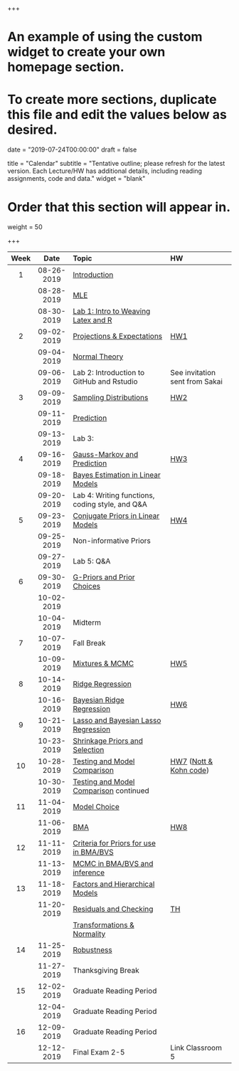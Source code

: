 +++
# An example of using the custom widget to create your own homepage section.
# To create more sections, duplicate this file and edit the values below as desired.

date = "2019-07-24T00:00:00"
draft = false

title = "Calendar"
subtitle = "Tentative outline; please refresh for the latest version.  Each Lecture/HW has additional details, including reading assignments, code and data."
widget = "blank"

# Order that this section will appear in.
weight = 50

+++

| Week |  Date      | Topic |   HW |
|:--:|:-------------:|:---------------------------|:---|
| 1  | 08-26-2019 | [Introduction](publication/intro/) |    |
|    | 08-28-2019 | [MLE](publication/mle/) | |
|    | 08-30-2019 | [Lab 1: Intro to Weaving Latex and R](https://github.com/sta721-f19/lab1)
| 2  | 09-02-2019 | [Projections & Expectations ](publication/projections/) |  [HW1](talk/hw01/) |
|    | 09-04-2019 | [Normal Theory](publication/normal-theory/) |   |
|    | 09-06-2019 | Lab 2: Introduction to GitHub and Rstudio |  See invitation sent from Sakai |
| 3  | 09-09-2019 | [Sampling Distributions](publication/samplingdist/) | [HW2](talk/hw02/)  |
|    | 09-11-2019 | [Prediction](publication/prediction/) |   |
|    | 09-13-2019 | Lab 3:  | |
| 4  | 09-16-2019 | [Gauss-Markov and Prediction](publication/gauss-markov/) | [HW3](talk/hw03/) |  
|    | 09-18-2019 | [Bayes Estimation in Linear Models](publication/bayes-intro/) | |
|    | 09-20-2019 | Lab 4: Writing functions, coding style, and Q&A | |
| 5  | 09-23-2019 | [Conjugate Priors in Linear Models](publication/conjugate-priors/) |  [HW4](talk/hw04/)  |
|    | 09-25-2019 | Non-informative Priors |  |
|    | 09-27-2019 | Lab 5:  Q&A |
| 6  | 09-30-2019 | [G-Priors and Prior Choices](publication/gpriors-and-mixtures/) | |
|    | 10-02-2019 |   | |
|    | 10-04-2019 | Midterm | |
| 7  | 10-07-2019 | Fall Break | |
|    | 10-09-2019 | [Mixtures & MCMC](publication/estimation) | [HW5](talk/hw05) |
| 8  | 10-14-2019 | [Ridge Regression](publication/ridge) | |
|    | 10-16-2019 | [Bayesian Ridge Regression](publication/bayesridge) | [HW6](talk/hw06)|
| 9  | 10-21-2019 | [Lasso and Bayesian Lasso Regression](publication/lasso) | |
|    | 10-23-2019 | [Shrinkage Priors and Selection](publication/shrinkage) |  |
| 10 | 10-28-2019 | [Testing and Model Comparison](publication/testing) | [HW7](talk/hw07) ([Nott & Kohn code](talk/nott-kohn.Rmd))|
|    | 10-30-2019 | [Testing and Model Comparison](publication/testing) continued      |  |
| 11 | 11-04-2019 | [Model Choice](publication/model-choice) | |
|    | 11-06-2019 | [BMA](publication/bma)       | [HW8](talk/hw08)   |
| 12 | 11-11-2019 | [Criteria for Priors for use in BMA/BVS](publication/desi) |  | 
|    | 11-13-2019 | [MCMC in BMA/BVS and inference](publication/mcmc)       |  |
| 13 | 11-18-2019 | [Factors and Hierarchical Models](publication/robust) | | 
|    | 11-20-2019 | [Residuals and Checking](publication/residuals) | [TH](project/data-analysis) |
|    |            |  [Transformations & Normality](publication/boxcox) | |
| 14 | 11-25-2019 | [Robustness](publication/robust) | |
|    | 11-27-2019 | Thanksgiving Break | |
| 15 | 12-02-2019 | Graduate Reading Period | |
|    | 12-04-2019 | Graduate Reading Period | |
| 16 | 12-09-2019 | Graduate Reading Period | |
|    | 12-12-2019 | Final Exam 2-5 | Link Classroom 5 |

